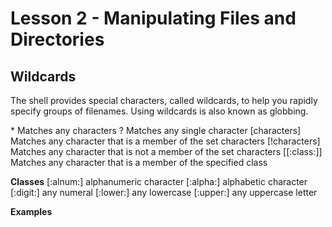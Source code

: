 # Lesson 2 - Manipulating Files and Directories

## Wildcards
The shell provides special characters, called wildcards, to help you rapidly specify groups of filenames.
Using wildcards is also known as globbing.

\* Matches any characters
? Matches any single character
[characters] Matches any character that is a member of the set characters
[!characters] Matches any character that is not a member of the set characters
[[:class:]] Matches any character that is a member of the specified class

**Classes**
[:alnum:] alphanumeric character
[:alpha:] alphabetic character
[:digit:] any numeral
[:lower:] any lowercase
[:upper:] any uppercase letter

**Examples**
